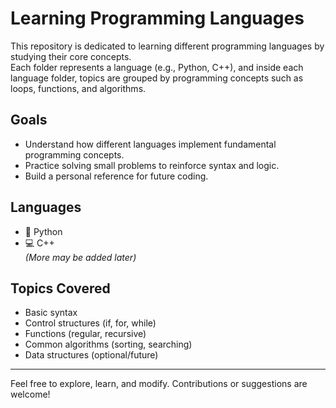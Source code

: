 # Learning Programming Languages

This repository is dedicated to learning different programming languages by studying their core concepts.  
Each folder represents a language (e.g., Python, C++), and inside each language folder, topics are grouped by programming concepts such as loops, functions, and algorithms.

## Goals

- Understand how different languages implement fundamental programming concepts.
- Practice solving small problems to reinforce syntax and logic.
- Build a personal reference for future coding.

## Languages

- 🐍 Python  
- 💻 C++  
*(More may be added later)*

## Topics Covered

- Basic syntax  
- Control structures (if, for, while)  
- Functions (regular, recursive)  
- Common algorithms (sorting, searching)  
- Data structures (optional/future)

---

Feel free to explore, learn, and modify. Contributions or suggestions are welcome!
